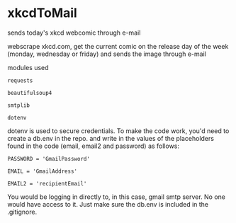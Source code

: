 # xkcdToMail
 sends today's xkcd webcomic through e-mail

webscrape xkcd.com, get the current comic on the release day of the week (monday, wednesday or friday) and sends the image through e-mail

modules used

    requests
    
    beautifulsoup4
    
    smtplib
    
    dotenv
    
dotenv is used to secure credentials. To make the code work, you'd need to create a db.env in the repo. and write in the values of the placeholders found in the code (email, email2 and password) as follows:

    PASSWORD = 'GmailPassword'
 
    EMAIL = 'GmailAddress'
 
    EMAIL2 = 'recipientEmail'
 
You would be logging in directly to, in this case, gmail smtp server. No one would have access to it. Just make sure the db.env is included in the .gitignore.
